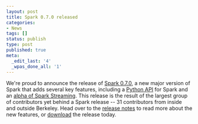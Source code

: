 ```yaml
---
layout: post
title: Spark 0.7.0 released
categories:
- News
tags: []
status: publish
type: post
published: true
meta:
  _edit_last: '4'
  _wpas_done_all: '1'
---
```

We're proud to announce the release of <a href="{{site.baseurl}}/releases/spark-release-0-7-0.html" title="Spark Release 0.7.0">Spark 0.7.0</a>, a new major version of Spark that adds several key features, including a <a href="{{site.baseurl}}/docs/latest/python-programming-guide.html">Python API</a> for Spark and an <a href="{{site.baseurl}}/docs/latest/streaming-programming-guide.html">alpha of Spark Streaming</a>. This release is the result of the largest group of contributors yet behind a Spark release -- 31 contributors from inside and outside Berkeley. Head over to the <a href="{{site.baseurl}}/releases/spark-release-0-7-0.html" title="Spark Release 0.7.0">release notes</a> to read more about the new features, or <a href="{{site.baseurl}}/downloads.html">download</a> the release today.
